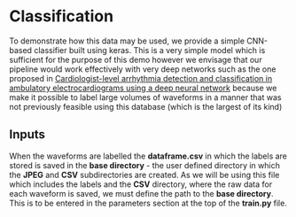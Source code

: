 # Classification

To demonstrate how this data may be used, we provide a simple CNN-based classifier built using keras. This is a very simple model which is sufficient for the purpose of this demo however we envisage that our pipeline would work effectively with very deep networks such as the one proposed in [Cardiologist-level arrhythmia detection and classification in ambulatory electrocardiograms using a deep neural network](https://www.nature.com/articles/s41591-018-0268-3) because we make it possible to label large volumes of waveforms in a manner that was not previously feasible using this database (which is the largest of its kind)


## Inputs
When the waveforms are labelled the **dataframe.csv** in which the labels are stored is saved in the **base directory** - the user defined directory in which the  **JPEG** and **CSV** subdirectories are created. As we will be using this file which includes the labels and the **CSV** directory, where the raw data for each waveform is saved, we must define the path to the **base directory**. This is to be entered in the parameters section at the top of the **train.py** file.


